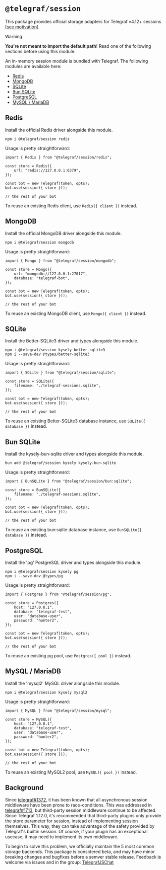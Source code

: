 # `@telegraf/session`

This package provides official storage adapters for Telegraf v4.12+ sessions [[see motivation]](#background).

> [!WARNING]
> **You're not meant to import the default path!** Read one of the following sections before using this module.

An in-memory session module is bundled with Telegraf. The following modules are available here:

-   [Redis](#redis)
-   [MongoDB](#mongodb)
-   [SQLite](#sqlite)
-   [Bun SQLite](#bun-sqlite)
-   [PostgreSQL](#postgresql)
-   [MySQL / MariaDB](#mysql--mariadb)

## Redis

Install the official Redis driver alongside this module.

```shell
npm i @telegraf/session redis
```

Usage is pretty straightforward:

```TS
import { Redis } from "@telegraf/session/redis";

const store = Redis({
	url: "redis://127.0.0.1:6379",
});

const bot = new Telegraf(token, opts);
bot.use(session({ store }));

// the rest of your bot
```

To reuse an existing Redis client, use `Redis({ client })` instead.

## MongoDB

Install the official MongoDB driver alongside this module.

```shell
npm i @telegraf/session mongodb
```

Usage is pretty straightforward:

```TS
import { Mongo } from "@telegraf/session/mongodb";

const store = Mongo({
	url: "mongodb://127.0.0.1:27017",
	database: "telegraf-bot",
});

const bot = new Telegraf(token, opts);
bot.use(session({ store }));

// the rest of your bot
```

To reuse an existing MongoDB client, use `Mongo({ client })` instead.

## SQLite

Install the Better-SQLite3 driver and types alongside this module.

```shell
npm i @telegraf/session kysely better-sqlite3
npm i --save-dev @types/better-sqlite3
```

Usage is pretty straightforward:

```TS
import { SQLite } from "@telegraf/session/sqlite";

const store = SQLite({
	filename: "./telegraf-sessions.sqlite",
});

const bot = new Telegraf(token, opts);
bot.use(session({ store }));

// the rest of your bot
```

To reuse an existing Better-SQLite3 database instance, use `SQLite({ database })` instead.

## Bun SQLite

Install the kysely-bun-sqlite driver and types alongside this module.

```shell
bun add @telegraf/session kysely kysely-bun-sqlite
```

Usage is pretty straightforward:

```TS
import { BunSQLite } from "@telegraf/session/bun:sqlite";

const store = BunSQLite({
	filename: "./telegraf-sessions.sqlite",
});

const bot = new Telegraf(token, opts);
bot.use(session({ store }));

// the rest of your bot
```

To reuse an existing bun:sqlite database instance, use `BunSQLite({ database })` instead.


## PostgreSQL

Install the 'pg' PostgreSQL driver and types alongside this module.

```shell
npm i @telegraf/session kysely pg
npm i --save-dev @types/pg
```

Usage is pretty straightforward:

```TS
import { Postgres } from "@telegraf/session/pg";

const store = Postgres({
	host: "127.0.0.1",
	database: "telegraf-test",
	user: "database-user",
	password: "hunter2",
});

const bot = new Telegraf(token, opts);
bot.use(session({ store }));

// the rest of your bot
```

To reuse an existing pg pool, use `Postgres({ pool })` instead.

## MySQL / MariaDB

Install the 'mysql2' MySQL driver alongside this module.

```shell
npm i @telegraf/session kysely mysql2
```

Usage is pretty straightforward:

```TS
import { MySQL } from "@telegraf/session/mysql";

const store = MySQL({
	host: "127.0.0.1",
	database: "telegraf-test",
	user: "database-user",
	password: "hunter2",
});

const bot = new Telegraf(token, opts);
bot.use(session({ store }));

// the rest of your bot
```

To reuse an existing MySQL2 pool, use `MySQL({ pool })` instead.

## Background

Since [telegraf#1372](https://github.com/telegraf/telegraf/issues/1372), it has been known that all asynchronous session middleware have been prone to race-conditions. This was addressed in [telegraf#1713](https://github.com/telegraf/telegraf/pull/1713), but third-party session middleware continue to be affected. Since Telegraf 1.12.0, it's recommended that third-party plugins only provide the store parameter for session, instead of implementing session themselves. This way, they can take advantage of the safety provided by Telegraf's builtin session. Of course, if your plugin has an exceptional usecase, it may need to implement its own middleware.

To begin to solve this problem, we officially maintain the 5 most common storage backends. This package is considered beta, and may have minor breaking changes and bugfixes before a semver stable release. Feedback is welcome via issues and in the group: [TelegrafJSChat](https://t.me/TelegrafJSChat)
